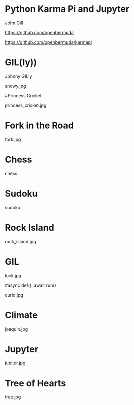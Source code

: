 # Python Karma Pi and Jupyter

John Gill

https://github.com/openbermuda

https://github.com/openbermuda/karmapi

# GIL(ly))

Johnny GILly

snowy.jpg


#Princess Cricket

princess_cricket.jpg


# Fork in the Road

fork.jpg


# Chess

chess

# Sudoku

sudoku

# Rock Island

rock_island.jpg

# GIL

lock.jpg


#async def(): await run()

curio.jpg

# Climate

joaquin.jpg

# Jupyter

jupiter.jpg

# Tree of Hearts

tree.jpg


